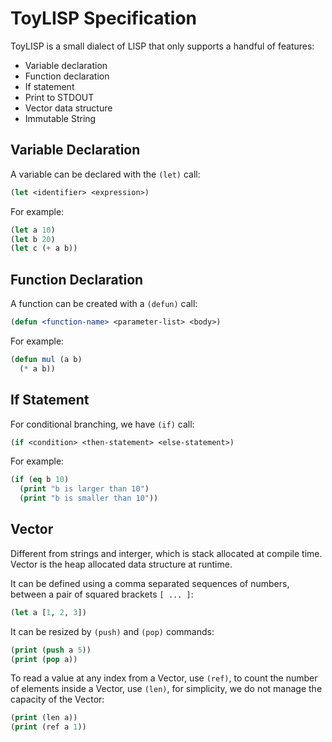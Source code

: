 # ToyLISP Specification

ToyLISP is a small dialect of LISP that only supports a handful of features:

- Variable declaration
- Function declaration
- If statement
- Print to STDOUT
- Vector data structure
- Immutable String

## Variable Declaration

A variable can be declared with the `(let)` call:

```lisp
(let <identifier> <expression>)
```
For example:

```lisp
(let a 10)
(let b 20)
(let c (+ a b))
```

## Function Declaration

A function can be created with a `(defun)` call:

```lisp
(defun <function-name> <parameter-list> <body>)
```

For example:

```lisp
(defun mul (a b)
  (* a b))
```

## If Statement

For conditional branching, we have `(if)` call:

```lisp
(if <condition> <then-statement> <else-statement>)
```

For example:

```lisp
(if (eq b 10)
  (print "b is larger than 10")
  (print "b is smaller than 10"))
```

## Vector

Different from strings and interger, which is stack allocated at compile time. Vector is the heap allocated data structure at runtime.

It can be defined using a comma separated sequences of numbers, between a pair of squared brackets `[ ... ]`:

```lisp
(let a [1, 2, 3])
```

It can be resized by `(push)` and `(pop)` commands:

```lisp
(print (push a 5))
(print (pop a))
```

To read a value at any index from a Vector, use `(ref)`, to count the number of elements inside a Vector, use `(len)`, for simplicity, we do not manage the capacity of the Vector:

```lisp
(print (len a))
(print (ref a 1))
```
